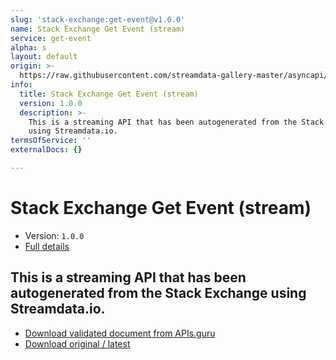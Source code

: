 ```yaml
---
slug: 'stack-exchange:get-event@v1.0.0'
name: Stack Exchange Get Event (stream)
service: get-event
alpha: s
layout: default
origin: >-
  https://raw.githubusercontent.com/streamdata-gallery-master/asyncapi/master/_listings/stack-exchange/stack-exchange-get-event-stream-async.md
info:
  title: Stack Exchange Get Event (stream)
  version: 1.0.0
  description: >-
    This is a streaming API that has been autogenerated from the Stack Exchange
    using Streamdata.io.
termsOfService: ''
externalDocs: {}

---
```

# Stack Exchange Get Event (stream)

* Version: `1.0.0`
* [Full details](../html/stack-exchange:get-event@v1.0.0.html)



## This is a streaming API that has been autogenerated from the Stack Exchange using Streamdata.io.



* [Download validated document from APIs.guru](https://raw.githubusercontent.com/APIs-guru/asyncapi-directory/master/docs/APIs/stack-exchange%3Aget-event%40v1.0.0.yaml)
* [Download original / latest](https://raw.githubusercontent.com/streamdata-gallery-master/asyncapi/master/_listings/stack-exchange/stack-exchange-get-event-stream-async.md)

<script type="application/ld+json">
{
  "@context": "http://schema.org/",
  "@type": "WebAPI",
  "description": "This is a streaming API that has been autogenerated from the Stack Exchange using Streamdata.io.",
  "documentation": "",

  "name": "Stack Exchange Get Event (stream)"
}
</script>
